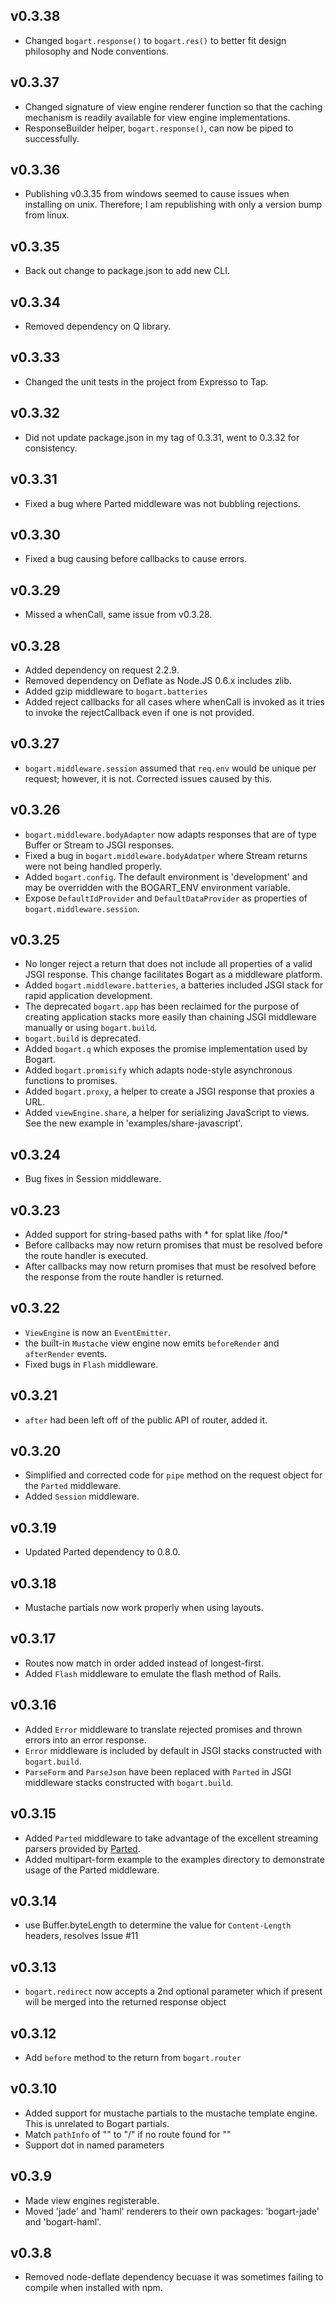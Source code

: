 ## v0.3.38

* Changed `bogart.response()` to `bogart.res()` to better fit design philosophy and Node conventions.

## v0.3.37

* Changed signature of view engine renderer function so that the caching mechanism is readily available for view engine implementations.
* ResponseBuilder helper, `bogart.response()`, can now be piped to successfully.

## v0.3.36

* Publishing v0.3.35 from windows seemed to cause issues when installing on unix. Therefore; I am republishing with only a version bump from linux.

## v0.3.35

* Back out change to package.json to add new CLI.

## v0.3.34

* Removed dependency on Q library.

## v0.3.33

* Changed the unit tests in the project from Expresso to Tap.

## v0.3.32

* Did not update package.json in my tag of 0.3.31, went to 0.3.32 for consistency.

## v0.3.31

* Fixed a bug where Parted middleware was not bubbling rejections.

## v0.3.30

* Fixed a bug causing before callbacks to cause errors.

## v0.3.29

* Missed a whenCall, same issue from v0.3.28.

## v0.3.28

* Added dependency on request 2.2.9.
* Removed dependency on Deflate as Node.JS 0.6.x includes zlib.
* Added gzip middleware to `bogart.batteries`
* Added reject callbacks for all cases where whenCall is invoked as it tries to invoke the rejectCallback even if one is not provided.

## v0.3.27

* `bogart.middleware.session` assumed that `req.env` would be unique per request; however, it is not. Corrected issues caused by this.

## v0.3.26

* `bogart.middleware.bodyAdapter` now adapts responses that are of type Buffer or Stream to JSGI responses.
* Fixed a bug in `bogart.middleware.bodyAdatper` where Stream returns were not being handled properly.
* Added `bogart.config`. The default environment is 'development' and may be overridden with the BOGART_ENV environment variable.
* Expose `DefaultIdProvider` and `DefaultDataProvider` as properties of `bogart.middleware.session`.

## v0.3.25

* No longer reject a return that does not include all properties of a valid JSGI response.
  This change facilitates Bogart as a middleware platform.
* Added `bogart.middleware.batteries`, a batteries included JSGI stack for rapid application development.
* The deprecated `bogart.app` has been reclaimed for the purpose of creating application stacks more easily than chaining
  JSGI middleware manually or using `bogart.build`.
* `bogart.build` is deprecated.
* Added `bogart.q` which exposes the promise implementation used by Bogart.
* Added `bogart.promisify` which adapts node-style asynchronous functions to promises.
* Added `bogart.proxy`, a helper to create a JSGI response that proxies a URL.
* Added `viewEngine.share`, a helper for serializing JavaScript to views.  See the new example in 'examples/share-javascript'.

## v0.3.24

* Bug fixes in Session middleware.

## v0.3.23

* Added support for string-based paths with * for splat like /foo/*
* Before callbacks may now return promises that must be resolved before the route handler is executed.
* After callbacks may now return promises that must be resolved before the response from the route handler is returned.

## v0.3.22

* `ViewEngine` is now an `EventEmitter`.
* the built-in `Mustache` view engine now emits `beforeRender` and `afterRender` events.
* Fixed bugs in `Flash` middleware.

## v0.3.21

* `after` had been left off of the public API of router, added it.

## v0.3.20

* Simplified and corrected code for `pipe` method on the request object for the `Parted` middleware.
* Added `Session` middleware.

## v0.3.19

* Updated Parted dependency to 0.8.0.

## v0.3.18

* Mustache partials now work properly when using layouts.

## v0.3.17

* Routes now match in order added instead of longest-first.
* Added `Flash` middleware to emulate the flash method of Rails.

## v0.3.16

* Added `Error` middleware to translate rejected promises and thrown errors into an error response.
* `Error` middleware is included by default in JSGI stacks constructed with `bogart.build`.
* `ParseForm` and `ParseJson` have been replaced with `Parted` in JSGI middleware stacks constructed with `bogart.build`.

## v0.3.15

* Added `Parted` middleware to take advantage of the excellent streaming parsers provided by [Parted](https://github.com/chjj/parted).
* Added multipart-form example to the examples directory to demonstrate usage of the Parted middleware.

## v0.3.14

* use Buffer.byteLength to determine the value for `Content-Length` headers, resolves Issue #11

## v0.3.13

* `bogart.redirect` now accepts a 2nd optional parameter which if present will be merged into the returned response object

## v0.3.12

* Add `before` method to the return from `bogart.router`

## v0.3.10

* Added support for mustache partials to the mustache template engine.  This is unrelated to Bogart partials.
* Match `pathInfo` of "" to "/" if no route found for ""
* Support dot in named parameters

## v0.3.9

* Made view engines registerable.
* Moved 'jade' and 'haml' renderers to their own packages: 'bogart-jade' and 'bogart-haml'.

## v0.3.8

* Removed node-deflate dependency becuase it was sometimes failing to compile when installed with npm.
